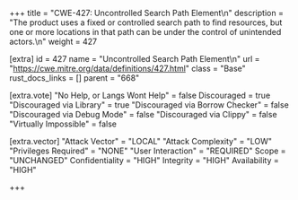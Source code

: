 +++
title = "CWE-427: Uncontrolled Search Path Element\n"
description = "The product uses a fixed or controlled search path to find resources, but one or more locations in that path can be under the control of unintended actors.\n"
weight = 427

[extra]
id = 427
name = "Uncontrolled Search Path Element\n"
url = "https://cwe.mitre.org/data/definitions/427.html"
class = "Base"
rust_docs_links = []
parent = "668"

[extra.vote]
"No Help, or Langs Wont Help" = false
Discouraged = true
"Discouraged via Library" = true
"Discouraged via Borrow Checker" = false
"Discouraged via Debug Mode" = false
"Discouraged via Clippy" = false
"Virtually Impossible" = false

[extra.vector]
"Attack Vector" = "LOCAL"
"Attack Complexity" = "LOW"
"Privileges Required" = "NONE"
"User Interaction" = "REQUIRED"
Scope = "UNCHANGED"
Confidentiality = "HIGH"
Integrity = "HIGH"
Availability = "HIGH"

+++